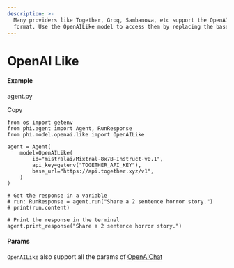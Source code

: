```yaml
---
description: >-
  Many providers like Together, Groq, Sambanova, etc support the OpenAI API
  format. Use the OpenAILike model to access them by replacing the base_url.
---
```


# OpenAI Like

#### Example <a href="#example" id="example"></a>

agent.py

Copy

```
from os import getenv
from phi.agent import Agent, RunResponse
from phi.model.openai.like import OpenAILike

agent = Agent(
    model=OpenAILike(
        id="mistralai/Mixtral-8x7B-Instruct-v0.1",
        api_key=getenv("TOGETHER_API_KEY"),
        base_url="https://api.together.xyz/v1",
    )
)

# Get the response in a variable
# run: RunResponse = agent.run("Share a 2 sentence horror story.")
# print(run.content)

# Print the response in the terminal
agent.print_response("Share a 2 sentence horror story.")
```

#### [​](https://docs.phidata.com/models/openai-like#params)Params <a href="#params" id="params"></a>

`OpenAILike` also support all the params of [OpenAIChat](https://docs.phidata.com/models/openai)

[\
](https://axidata.gitbook.io/axidata/documentation/models/openai)
